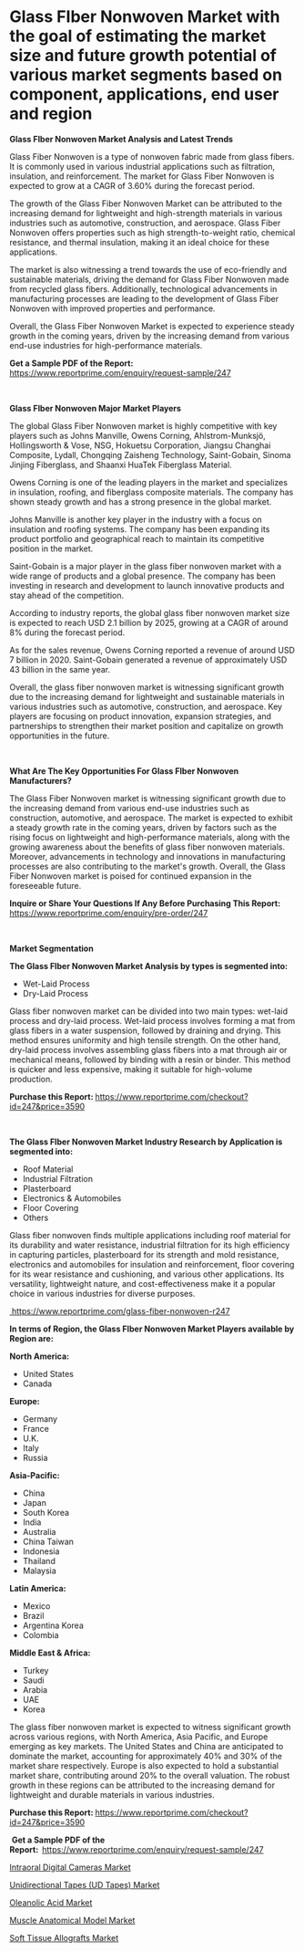 <p><h1>Glass FIber Nonwoven Market with the goal of estimating the market size and future growth potential of various market segments based on component, applications, end user and region</h1></p><p><strong>Glass FIber Nonwoven Market Analysis and Latest Trends</strong></p>
<p><p>Glass Fiber Nonwoven is a type of nonwoven fabric made from glass fibers. It is commonly used in various industrial applications such as filtration, insulation, and reinforcement. The market for Glass Fiber Nonwoven is expected to grow at a CAGR of 3.60% during the forecast period.</p><p>The growth of the Glass Fiber Nonwoven Market can be attributed to the increasing demand for lightweight and high-strength materials in various industries such as automotive, construction, and aerospace. Glass Fiber Nonwoven offers properties such as high strength-to-weight ratio, chemical resistance, and thermal insulation, making it an ideal choice for these applications.</p><p>The market is also witnessing a trend towards the use of eco-friendly and sustainable materials, driving the demand for Glass Fiber Nonwoven made from recycled glass fibers. Additionally, technological advancements in manufacturing processes are leading to the development of Glass Fiber Nonwoven with improved properties and performance.</p><p>Overall, the Glass Fiber Nonwoven Market is expected to experience steady growth in the coming years, driven by the increasing demand from various end-use industries for high-performance materials.</p></p>
<p><strong>Get a Sample PDF of the Report:&nbsp;</strong> <a href="https://www.reportprime.com/enquiry/request-sample/247">https://www.reportprime.com/enquiry/request-sample/247</a></p>
<p>&nbsp;</p>
<p><strong>Glass FIber Nonwoven Major Market Players</strong></p>
<p><p>The global Glass Fiber Nonwoven market is highly competitive with key players such as Johns Manville, Owens Corning, Ahlstrom-Munksjö, Hollingsworth & Vose, NSG, Hokuetsu Corporation, Jiangsu Changhai Composite, Lydall, Chongqing Zaisheng Technology, Saint-Gobain, Sinoma Jinjing Fiberglass, and Shaanxi HuaTek Fiberglass Material. </p><p>Owens Corning is one of the leading players in the market and specializes in insulation, roofing, and fiberglass composite materials. The company has shown steady growth and has a strong presence in the global market. </p><p>Johns Manville is another key player in the industry with a focus on insulation and roofing systems. The company has been expanding its product portfolio and geographical reach to maintain its competitive position in the market. </p><p>Saint-Gobain is a major player in the glass fiber nonwoven market with a wide range of products and a global presence. The company has been investing in research and development to launch innovative products and stay ahead of the competition.</p><p>According to industry reports, the global glass fiber nonwoven market size is expected to reach USD 2.1 billion by 2025, growing at a CAGR of around 8% during the forecast period. </p><p>As for the sales revenue, Owens Corning reported a revenue of around USD 7 billion in 2020. Saint-Gobain generated a revenue of approximately USD 43 billion in the same year.</p><p>Overall, the glass fiber nonwoven market is witnessing significant growth due to the increasing demand for lightweight and sustainable materials in various industries such as automotive, construction, and aerospace. Key players are focusing on product innovation, expansion strategies, and partnerships to strengthen their market position and capitalize on growth opportunities in the future.</p></p>
<p>&nbsp;</p>
<p><strong>What Are The Key Opportunities For Glass FIber Nonwoven Manufacturers?</strong></p>
<p><p>The Glass Fiber Nonwoven market is witnessing significant growth due to the increasing demand from various end-use industries such as construction, automotive, and aerospace. The market is expected to exhibit a steady growth rate in the coming years, driven by factors such as the rising focus on lightweight and high-performance materials, along with the growing awareness about the benefits of glass fiber nonwoven materials. Moreover, advancements in technology and innovations in manufacturing processes are also contributing to the market's growth. Overall, the Glass Fiber Nonwoven market is poised for continued expansion in the foreseeable future.</p></p>
<p><strong>Inquire or Share Your Questions If Any Before Purchasing This Report:</strong> <a href="https://www.reportprime.com/enquiry/pre-order/247">https://www.reportprime.com/enquiry/pre-order/247</a></p>
<p>&nbsp;</p>
<p><strong>Market Segmentation</strong></p>
<p><strong>The Glass FIber Nonwoven Market Analysis by types is segmented into:</strong></p>
<p><ul><li>Wet-Laid Process</li><li>Dry-Laid Process</li></ul></p>
<p><p>Glass fiber nonwoven market can be divided into two main types: wet-laid process and dry-laid process. Wet-laid process involves forming a mat from glass fibers in a water suspension, followed by draining and drying. This method ensures uniformity and high tensile strength. On the other hand, dry-laid process involves assembling glass fibers into a mat through air or mechanical means, followed by binding with a resin or binder. This method is quicker and less expensive, making it suitable for high-volume production.</p></p>
<p><strong>Purchase this Report:&nbsp;</strong><a href="https://www.reportprime.com/checkout?id=247&price=3590">https://www.reportprime.com/checkout?id=247&price=3590</a></p>
<p>&nbsp;</p>
<p><strong>The Glass FIber Nonwoven Market Industry Research by Application is segmented into:</strong></p>
<p><ul><li>Roof Material</li><li>Industrial Filtration</li><li>Plasterboard</li><li>Electronics & Automobiles</li><li>Floor Covering</li><li>Others</li></ul></p>
<p><p>Glass fiber nonwoven finds multiple applications including roof material for its durability and water resistance, industrial filtration for its high efficiency in capturing particles, plasterboard for its strength and mold resistance, electronics and automobiles for insulation and reinforcement, floor covering for its wear resistance and cushioning, and various other applications. Its versatility, lightweight nature, and cost-effectiveness make it a popular choice in various industries for diverse purposes.</p></p>
<p><a href="https://www.reportprime.com/glass-fiber-nonwoven-r247">&nbsp;https://www.reportprime.com/glass-fiber-nonwoven-r247</a></p>
<p><strong>In terms of Region, the Glass FIber Nonwoven Market Players available by Region are:</strong></p>
<p>
    <p> <strong> North America: </strong>
        <ul>
            <li>United States</li>
            <li>Canada</li>
        </ul>
        </p> 
    <p> <strong> Europe: </strong>
        <ul>
            <li>Germany</li>
            <li>France</li>
            <li>U.K.</li>
            <li>Italy</li>
            <li>Russia</li>
        </ul>
        </p> 
    <p> <strong> Asia-Pacific: </strong>
        <ul>
            <li>China</li>
            <li>Japan</li>
            <li>South Korea</li>
            <li>India</li>
            <li>Australia</li>
            <li>China Taiwan</li>
            <li>Indonesia</li>
            <li>Thailand</li>
            <li>Malaysia</li>
        </ul>
        </p> 
    <p> <strong> Latin America: </strong>
        <ul>
            <li>Mexico</li>
            <li>Brazil</li>
            <li>Argentina Korea</li>
            <li>Colombia</li>
        </ul>
        </p> 
    <p> <strong> Middle East & Africa: </strong>
        <ul>
            <li>Turkey</li>
            <li>Saudi</li>
            <li>Arabia</li>
            <li>UAE</li>
            <li>Korea</li>
        </ul>
    </p>
    </p>
<p><p>The glass fiber nonwoven market is expected to witness significant growth across various regions, with North America, Asia Pacific, and Europe emerging as key markets. The United States and China are anticipated to dominate the market, accounting for approximately 40% and 30% of the market share respectively. Europe is also expected to hold a substantial market share, contributing around 20% to the overall valuation. The robust growth in these regions can be attributed to the increasing demand for lightweight and durable materials in various industries.</p></p>
<p><strong>Purchase this Report: </strong><a href="https://www.reportprime.com/checkout?id=247&price=3590">https://www.reportprime.com/checkout?id=247&price=3590</a></p>
<p>&nbsp;<strong>Get a Sample PDF of the Report:&nbsp;&nbsp;</strong><a href="https://www.reportprime.com/enquiry/request-sample/247">https://www.reportprime.com/enquiry/request-sample/247</a></p>
<p><strong></strong></p>
<p><p><a href="https://medium.com/@kelleebernier1851/intraoral-digital-cameras-market-global-market-share-and-ranking-overall-sales-and-demand-1e8bd91921d6">Intraoral Digital Cameras Market</a></p><p><a href="https://github.com/msLonKoss78/Market-Research-Report-List-1/blob/main/unidirectional-tapes-ud-tapes-market.md">Unidirectional Tapes (UD Tapes) Market</a></p><p><a href="https://github.com/lairestrong/Market-Research-Report-List-1/blob/main/oleanolic-acid-market.md">Oleanolic Acid Market</a></p><p><a href="https://medium.com/@ruhinayunsa/muscle-anatomical-model-market-analysis-report-global-insights-by-region-type-adult-anatomical-bfe2e5a61751">Muscle Anatomical Model Market</a></p><p><a href="https://medium.com/@danibram100_64069/soft-tissue-allografts-market-global-market-share-and-ranking-overall-sales-and-demand-forecast-a486287bc3ca">Soft Tissue Allografts Market</a></p></p>